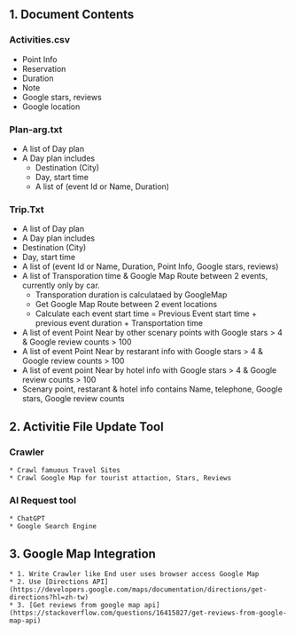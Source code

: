 ## 1. Document Contents
### Activities.csv
  - Point Info
  - Reservation
  - Duration
  - Note
  - Google stars, reviews
  - Google location

### Plan-arg.txt
  * A list of Day plan
  * A Day plan includes
    * Destination (City)
    * Day, start time 
    * A list of (event Id or Name, Duration)

### Trip.Txt
  * A list of Day plan
  * A Day plan includes
  * Destination (City)
  * Day, start time
  * A list of (event Id or Name, Duration, Point Info, Google stars, reviews)
  * A list of Transporation time & Google Map Route between 2 events, currently only by car.
      * Transporation duration is calculataed by GoogleMap
      * Get Google Map Route between 2 event locations
      * Calculate each event start time = Previous Event start time + previous event duration + Transportation time
   * A list of event Point Near by other scenary points with Google stars > 4 & Google review counts > 100
   * A list of event Point Near by restarant info with Google stars > 4 & Google review counts > 100
   * A list of event point Near by hotel info with Google stars > 4 & Google review counts > 100
   * Scenary point, restarant & hotel info contains Name, telephone, Google stars, Google review counts

## 2. Activitie File Update Tool
### Crawler
    * Crawl famuous Travel Sites
    * Crawl Google Map for tourist attaction, Stars, Reviews
### AI Request tool
    * ChatGPT
    * Google Search Engine

## 3. Google Map Integration
    * 1. Write Crawler like End user uses browser access Google Map
    * 2. Use [Directions API](https://developers.google.com/maps/documentation/directions/get-directions?hl=zh-tw)
    * 3. [Get reviews from google map api](https://stackoverflow.com/questions/16415827/get-reviews-from-google-map-api)